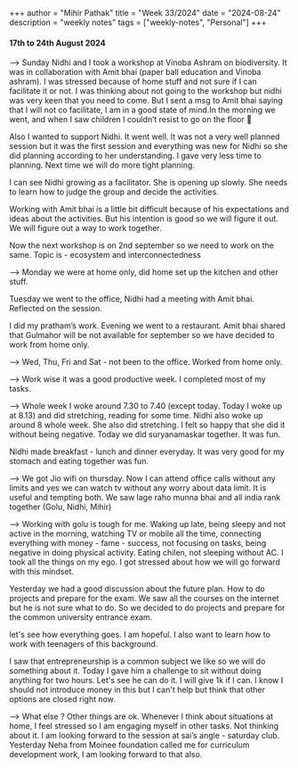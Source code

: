 +++
author = "Mihir Pathak"
title = "Week 33/2024"
date = "2024-08-24"
description = "weekly notes"
tags = ["weekly-notes", "Personal"]
+++

#### 17th to 24th August 2024

--> Sunday Nidhi and I took a workshop at Vinoba Ashram on biodiversity. It was in collaboration with Amit bhai (paper ball education and Vinoba ashram). I was stressed because of home stuff and not sure if I can facilitate it or not. I was thinking about not going to the workshop but nidhi was very keen that you need to come. But I sent a msg to Amit bhai saying that I will not co facilitate, I am in a good state of mind.In the morning we went, and when I saw children I couldn’t resist to go on the floor 🙂 

Also I wanted to support Nidhi. It went well. It was not a very well planned session but it was the first session and everything was new for Nidhi so she did planning according to her understanding. I gave very less time to planning. Next time we will do more tight planning. 

I can see Nidhi growing as a facilitator. She is opening up slowly. She needs to learn how to judge the group and decide the activities. 

Working with Amit bhai is a little bit difficult because of his expectations and ideas about the activities. But his intention is good so we will figure it out. We will figure out a way to work together.

Now the next workshop is on 2nd september so we need to work on the same. Topic is - ecosystem and interconnectedness

--> Monday we were at home only, did home set up the kitchen and other stuff. 

Tuesday we went to the office, Nidhi had a meeting with Amit bhai. Reflected on the session.

I did my pratham’s work. Evening we went to a restaurant. Amit bhai shared that Gulmahor will be not available for september so we have decided to work from home only.

--> Wed, Thu, Fri and Sat - not been to the office. Worked from home only. 

--> Work wise it was a good productive week. I completed most of my tasks. 

--> Whole week I woke around 7.30 to 7.40 (except today. Today I woke up at 8.13) and did stretching, reading for some time. Nidhi also woke up around 8 whole week. She also did stretching. I felt so happy that she did it without being negative. Today we did suryanamaskar together. It was fun. 

Nidhi made breakfast - lunch and dinner everyday. It was very good for my stomach and eating together was fun. 

--> We got Jio wifi on thursday. Now I can attend office calls without any limits and yes we can watch tv without any worry about data limit. It is useful and tempting both. We saw lage raho munna bhai and all india rank together (Golu, Nidhi, Mihir)

--> Working with golu is tough for me. Waking up late, being sleepy and not active in the morning, watching TV or mobile all the time, connecting everything with money - fame - success, not focusing on tasks, being negative in doing physical activity. Eating chilen, not sleeping without AC. I took all the things on my ego. I got stressed about how we will go forward with this mindset. 

Yesterday we had a good discussion about the future plan. How to do projects and prepare for the exam. We saw all the courses on the internet but he is not sure what to do. So we decided to do projects and prepare for the common university entrance exam. 

let's see how everything goes. I am hopeful. I also want to learn how to work with teenagers of this background. 

I saw that entrepreneurship is a common subject we like so we will do something about it. Today I gave him a challenge to sit without doing anything for two hours. Let's see he can do it. I will give 1k if I can. I know I should not introduce money in this but I can't help but think that other options are closed right now.

--> What else ? Other things are ok. Whenever I think about situations at home, I feel stressed so I am engaging myself in other tasks. Not thinking about it. I am looking forward to the session at sai’s angle - saturday club. Yesterday Neha from Moinee foundation called me for curriculum development work, I am looking forward to that also.
